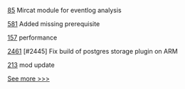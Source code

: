 
[85](https://github.com/hyperledger-labs/mirbft/pull/85) Mircat module for eventlog analysis

[581](https://github.com/hyperledger/fabric-samples/pull/581) Added missing prerequisite

[157](https://github.com/hyperledger-labs/fabric-token-sdk/pull/157) performance

[2461](https://github.com/hyperledger/indy-sdk/pull/2461) [#2445] Fix build of postgres storage plugin on ARM

[213](https://github.com/hyperledger-labs/fabric-smart-client/pull/213) mod update


[See more >>>](https://start-here.hyperledger.org/pull-requests)

